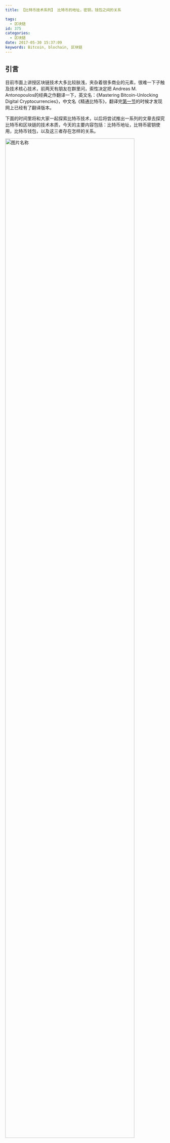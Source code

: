 ```yaml
---
title: 【比特币技术系列】 比特币的地址，密钥，钱包之间的关系

tags:
  - 区块链
id: 375
categories:
  - 区块链
date: 2017-05-30 15:37:09
keywords: Bitcoin, blochain, 区块链
---
```

## 引言
目前市面上讲授区块链技术大多比较肤浅，夹杂着很多商业的元素，很难一下子触及技术核心技术，前两天有朋友在群里问，索性决定把 Andreas M. Antonopoulos的经典之作翻译一下，英文名：《Mastering Bitcoin-Unlocking Digital Cryptocurrencies》，中文名《精通比特币》，翻译完[第一节](http://www.ehcoo.com/MasteringBitcoin.html)的时候才发现网上已经有了翻译版本。

下面的时间里将和大家一起探索比特币技术，以后将尝试推出一系列的文章去探究比特币和区块链的技术本质，今天的主要内容包括：比特币地址，比特币密钥使用，比特币钱包，以及这三者存在怎样的关系。

<img src="http://www.ehcoo.com/images/2017/05/bitcoin_0.jpg" width = "90%" height = "90%" alt="图片名称" align=center />  

<!--more-->

## 密钥
### 私钥
>A private key in the context of Bitcoin is a secret number that allows bitcoins to be spent. Every Bitcoin wallet contains one or more private keys, which are saved in the wallet file. The private keys are mathematically related to all Bitcoin addresses generated for the wallet.  			-wiki

私钥就是一个随机选出的数字而已。一个比特币地址中的所有资金的控制取决于相应私钥的所有权和控制权。在比特币交易中，私钥用于生成支付比特币所必需的签名以证明资金的所有权。私钥必须始终保持机密，因为一旦被泄露给第三方，相当于该私钥保护之下的比特币也拱手相让了。私钥还必须进行备份，以防意外丢失，因为私钥一旦丢失就难以复原，其所保护的比特币也将永远丢失。

比特币私钥只是一个数字。你可以用硬币、铅笔和纸来随机生成你的私钥：掷硬币256次，用纸和笔记录正反面并转换为0和1，随机得到的256位二进制数字可作为比特币钱包的私钥。该私钥可进一步生成公钥。

生成密钥的第一步也是最重要的一步，是要找到足够安全的熵源，即随机性来源。生成一个比特币私钥在本质上与“在1到2256之间选一个数字”无异。只要选取的结果是不可预测或不可重复的，那么选取数字的具体方法并不重要。比特币软件使用操作系统底层的随机数生成器来产生256位的熵（随机性）。通常情况下，操作系统随机数生成器由人工的随机源进行初始化，也可能需要通过几秒钟内不停晃动鼠标等方式进行初始化。对于真正的偏执狂，可以使用掷骰子的方法，并用铅笔和纸记录。

- 比特币私钥空间的大小是$2^{256}$，这是一个非常大的数字。用十进制表示的话，大约是$10^{77}$，而可见宇宙被估计只含有1080个原子。
- 把私钥以Base58校验和编码格式显示，这种私钥格式被称为钱包导入格式（WIF，Wallet Import Format）。

### 公钥
非对称密钥往往有一对密码组成，一个是私钥，另一个是公钥，公钥就像银行的帐号，而私钥就像控制账户的PIN码或支票的签名。比特币的用户很少会直接看到数字密钥。一般情况下，它们被存储在钱包文件内，由比特币钱包软件进行管理。

其中公钥是有私钥生成，根据选择的算法（RSA,DSA,EIGamal等）不同，生成的方式也不同。比特币采用是的椭圆曲线算法。通过椭圆曲线算法可以从私钥计算得到公钥，这是不可逆转的过程：K = k * G 。其中k是私钥，G是被称为生成点的常数点，而K是所得公钥。其反向运算，被称为“离散对数分解”——已知公钥K来求出私钥k——是非常困难的，就像去试验所有可能的k值，即暴力破解。为了更好的理解私钥和公钥的对应关系

椭圆曲线加密法是一种基于离散对数问题的非对称（或公钥）加密法，可以用对椭圆曲线上的点进行加法或乘法运算来表达。
下面我们举出一个例子，如下就是我们高中最常见的椭圆曲线
$$y^2 = (x^3 + 7) over (Fp)$$
或
$$y^2 mod p = (x^3 + 7) mod p$$
假设我们设p=17,就是说在x = 17, y= 17 的范围内找出所有符合上面公式的值。当然了这些值一会落在曲线上面。
<img src="http://www.ehcoo.com/images/2017/05/bitcoin_2.jpg" width = "90%" height = "90%" alt="图片名称" align=center />  
上面的这些点其实就是构成了一个群GROUP，群一定的特征，这里就不深究了，但是提一点，在群中也具有一定运算，也具有加法乘法等，但是和我们平时认知的加减乘除有所区别。
> 关于此部分是知识，如果读者有浓厚的兴趣可以私信我，因为太过学术，所以点到为止。

下面举一个乘法的例子，下面整数点的乘法，我们的目标是找到生成点G的倍数kG。也就是将G相加k次。在椭圆曲线中，点的相加等同于从该点画切线找到与曲线相交的另一点，然后映射到x轴。
<img src="http://www.ehcoo.com/images/2017/05/bitcoin_1.jpg" width = "90%" height = "90%" alt="图片名称" align=center />  
如果我们已经知道G和k，可以很轻易的计算出 kG,但是如果知道了KG却很难反推算出k和G，其实这里的k就是私钥，kG就是公钥，
私钥可以推算出公钥，但是公钥计算理论上不能推算出私钥。

> Note: 很多人会疑惑，按照上面的理论我们计算出来的至公钥是一个点啊，但是我们平时看到的公钥都是一串数字，其实公钥就是X紧跟着Y。  
> 举个例子，如下（现实中为了安全往往取值非常大，前缀04表示未压缩格式公钥）  
> x = F028892BAD7ED57D2FB57BF33081D5CFCF6F9ED3D3D7F159C2E2FFF579DC341A  
> y = 07CF33DA18BD734C600B96A72BBC4749D5141C90EC8AC328AE52DDFE2E505BDB
> 则公钥为：K = x + y


## 地址
在比特币交易的支付环节，收件人的公钥是通过其数字指纹表示的，称为比特币地址，就像支票上的支付对象的名字（即“收款方”）。一般情况下，比特币地址由一个公钥生成并对应于这个公钥。地址与公钥之间的关系，如下图所示：
<img src="http://www.ehcoo.com/images/2017/05/bitcoin_3.jpg" width = "90%" height = "90%" alt="图片名称" align=center />  
javascript的代码实现如下：上图中我提及了Base58Check算法，而在算法实现中我用的却是base58encode，这两者之间有什么差别？ 下文将揭晓答案。
```
	pubkey2address = function(h){
		var r = ripemd160(Crypto.SHA256(Crypto.util.hexToBytes(h), {asBytes: true}));
		r.unshift('0x00'); //在数组的前端添加任意各项并返回新数组的长度。
		var hash = Crypto.SHA256(Crypto.SHA256(r, {asBytes: true}), {asBytes: true});
		var checksum = hash.slice(0, 4);
		return base58encode(r.concat(checksum));
	}
```
### 从Base64编码到Base58
为了更简洁方便地表示长串的数字，许多计算机系统会使用一种以数字和字母组成的大于十进制的表示法。例如，传统的十进制计数系统使用0-9十个数字，而十六进制系统使用了额外的 A-F 六个字母。一个同样的数字，它的十六进制表示就会比十进制表示更短。更进一步，Base64使用了26个小写字母、26个大写字母、10个数字以及两个符号（例如“+”和“/”），用于在电子邮件这样的基于文本的媒介中传输二进制数据。Base64通常用于编码邮件中的附件。Base58是一种基于文本的二进制编码格式，用在比特币和其它的加密货币中。这种编码格式不仅实现了数据压缩，保持了易读性，还具有错误诊断功能。Base58是Base64编码格式的子集，同样使用大小写字母和10个数字，但舍弃了一些容易错读和在特定字体中容易混淆的字符。具体地，Base58不含Base64中的0（数字0）、O（大写字母o）、l（小写字母L）、I（大写字母i），以及“+”和“/”两个字符。简而言之，Base58就是由不包括（0，O，l，I）的大小写字母和数字组成。

比特币的Base58字母表
> 123456789ABCDEFGHJKLMNPQRSTUVWXYZabcdefghijkmnopqrstuvwxyz

### 从Base58到Base58Check编码
Base58Check是一种常用在比特币中的Base58编码格式，增加了错误校验码来检查数据在转录中出现的错误。校验码长4个字节，添加到需要编码的数据之后。校验码是从需要编码的数据的哈希值中得到的，所以可以用来检测并避免转录和输入中产生的错误。使用Base58check编码格式时，编码软件会计算原始数据的校验码并和结果数据中自带的校验码进行对比。二者不匹配则表明有错误产生，那么这个Base58Check格式的数据就是无效的。例如，一个错误比特币地址就不会被钱包认为是有效的地址，否则这种错误会造成资金的丢失。

为了使用Base58Check编码格式对数据（数字）进行编码，首先我们要对数据添加一个称作“版本字节”的前缀，这个前缀用来明确需要编码的数据的类型。例如，比特币地址的前缀是0（十六进制是0x00），而对私钥编码时前缀是128（十六进制是0x80）。 常见版本的前缀。

种类 | 版本前缀 (hex) | Base58 格式
----|------|----
Bitcoin Address | 0x00  | 1
Pay-to-Script-Hash Address | 0x05  | 3
Bitcoin Testnet Address | 0x6F  | m or n
Private Key WIF | 0x80  | 5,K or L
BIP38 Encrypted Private Key | 0x0142  | 6P
BIP32 Extended Public Key	 | 0x0488B21E  | xpub

## 钱包
比特币的所有权是通过数字密钥、比特币地址和数字签名来确立的。数字密钥实际上并不是存储在网络中，而是由用户生成并存储在一个文件或简单的数据库中，称为钱包。存储在用户钱包中的数字密钥完全独立于比特币协议，可由用户的钱包软件生成并管理，而无需区块链或网络连接。

钱包是私钥的容器，通常通过有序文件或者简单的数据库实现。另外一种制作私钥的途径是 确定性密钥生成。在这里你可以用原先的私钥，通过单向哈希函数来生成每一个新的私钥，并将新生成的密钥按顺序连接。只要你可以重新创建这个序列，你只需要第一个私钥（称作种子、主私钥）来生成它们

>比特币钱包只包含私钥而不是比特币。每一个用户有一个包含多个私钥的钱包。钱包中包含成对的私钥和公钥。用户用这些私钥来签名交易，从而证明它们拥有交易的输出（也就是其中的比特币）。比特币是以交易输出的形式来储存在区块链中（通常记为vout或txout）。

### 非确定性的钱包
钱包只是随机生成的私钥集合。这种类型的钱包被称作零型非确定钱包。举个例子，比特币核心客户端预先生成100个随机私钥，从最开始就生成足够多的私钥并且每把钥匙只使用一次。这种类型的钱包有一个昵称“Just a Bunch Of Keys（一堆私钥）”简称JBOK。这种钱包现在正在被确定性钱包替换，因为它们难以管理、备份以及导入。随机钥匙的缺点就是如果你生成很多，你必须保存它们所有的副本。这就意味着这个钱包必须被经常性地备份。每一把钥匙都必须备份，否则一旦钱包不可访问时，钱包所控制的资金就付之东流。这种情况直接与避免地址重复使用的原则相冲突——每个比特币地址只能用一次交易。地址通过关联多重交易和对方的地址重复使用会减少隐私。0型非确定性钱包并不是钱包的好选择，尤其是当你不想重复使用地址而创造过多的私钥并且要保存它们。虽然比特币核心客户包含0型钱包，但比特币的核心开发者并不想鼓励大家使用。下图表示包含有松散结构的随机钥匙的集合的非确定性钱包。
<img src="http://www.ehcoo.com/images/2017/05/bitcoin_4.jpg" width = "90%" height = "90%" alt="图片名称" align=center />  

### 确定性的钱包
下面列举一种确定性钱包的例子：助记码词汇钱包
助记码词汇是英文单词序列代表（编码）用作种子对应所确定性钱包的随机数。单词的序列足以重新创建种子，并且从种子那里重新创造钱包以及所有私钥。在首次创建钱包时，带有助记码的，运行确定性钱包的钱包的应用程序将会向使用者展示一个12至24个词的顺序。单词的顺序就是钱包的备份。它也可以被用来恢复以及重新创造应用程序相同或者兼容的钱包的钥匙。助记码代码可以让使用者复制钱包更容易一些，因为它们相比较随机数字顺序来说，可以很容易地被读出来并且正确抄写。

## 总结
本文介绍了比特币地址，比特币密钥原理，比特币钱包，以及这三者存在怎样的关系。
## 声明
本文70%为翻译组合,**30%为原创**, 文中大量引用了经典之作《Mastering Bitcoin-Unlocking Digital Cryptocurrencies》
d3d3LmVoY29vLmNvbSwg5L2c6ICFOmVoY29v（BASE64编码）
## 引用
http://chimera.labs.oreilly.com/books/1234000001802/ch01.html
http://chimera.labs.oreilly.com/books/1234000001802/ch04.html#public_key_derivation





